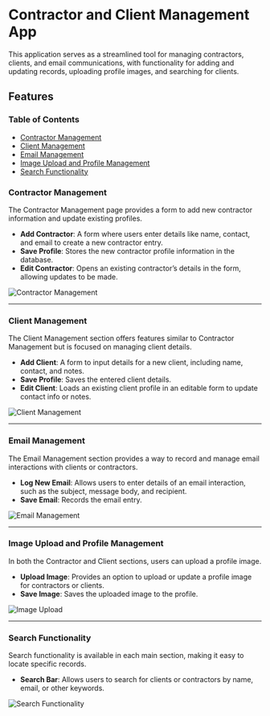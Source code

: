 # Contractor and Client Management App

This application serves as a streamlined tool for managing contractors, clients, and email communications, with functionality for adding and updating records, uploading profile images, and searching for clients.


## Features

### Table of Contents

- [Contractor Management](#contractor-management)
- [Client Management](#client-management)
- [Email Management](#email-management)
- [Image Upload and Profile Management](#image-upload-and-profile-management)
- [Search Functionality](#search-functionality)


### Contractor Management

The Contractor Management page provides a form to add new contractor information and update existing profiles.

- **Add Contractor**: A form where users enter details like name, contact, and email to create a new contractor entry.
- **Save Profile**: Stores the new contractor profile information in the database.
- **Edit Contractor**: Opens an existing contractor’s details in the form, allowing updates to be made.

![Contractor Management](https://dummy-link.com/contractor-management.png)

---

### Client Management

The Client Management section offers features similar to Contractor Management but is focused on managing client details.

- **Add Client**: A form to input details for a new client, including name, contact, and notes.
- **Save Profile**: Saves the entered client details.
- **Edit Client**: Loads an existing client profile in an editable form to update contact info or notes.

![Client Management](https://dummy-link.com/client-management.png)

---

### Email Management

The Email Management section provides a way to record and manage email interactions with clients or contractors.

- **Log New Email**: Allows users to enter details of an email interaction, such as the subject, message body, and recipient.
- **Save Email**: Records the email entry.

![Email Management](https://dummy-link.com/email-management.png)

---

### Image Upload and Profile Management

In both the Contractor and Client sections, users can upload a profile image.

- **Upload Image**: Provides an option to upload or update a profile image for contractors or clients.
- **Save Image**: Saves the uploaded image to the profile.

![Image Upload](https://dummy-link.com/image-upload.png)

---

### Search Functionality

Search functionality is available in each main section, making it easy to locate specific records.

- **Search Bar**: Allows users to search for clients or contractors by name, email, or other keywords.

![Search Functionality](https://dummy-link.com/search-functionality.png)
